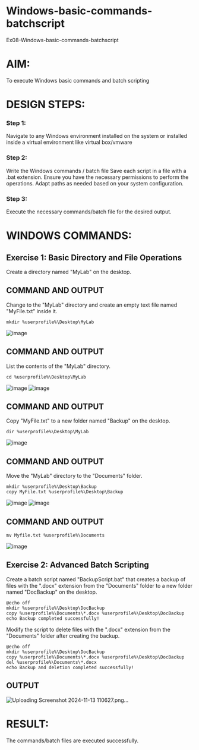 # Windows-basic-commands-batchscript
Ex08-Windows-basic-commands-batchscript

# AIM:
To execute Windows basic commands and batch scripting

# DESIGN STEPS:

### Step 1:

Navigate to any Windows environment installed on the system or installed inside a virtual environment like virtual box/vmware 

### Step 2:

Write the Windows commands / batch file
Save each script in a file with a .bat extension.
Ensure you have the necessary permissions to perform the operations.
Adapt paths as needed based on your system configuration.
### Step 3:

Execute the necessary commands/batch file for the desired output. 




# WINDOWS COMMANDS:
## Exercise 1: Basic Directory and File Operations
Create a directory named "MyLab" on the desktop.


## COMMAND AND OUTPUT

Change to the "MyLab" directory and create an empty text file named "MyFile.txt" inside it.
```
mkdir %userprofile%\Desktop\MyLab
```
![image](https://github.com/user-attachments/assets/411acf4c-623b-45e5-8667-8b576440ff8c)


## COMMAND AND OUTPUT

List the contents of the "MyLab" directory.
```
cd %userprofile%\Desktop\MyLab
```
![image](https://github.com/user-attachments/assets/db05998d-df3e-4246-8d41-2a6c5e46406a)
![image](https://github.com/user-attachments/assets/6c60175d-3352-436d-925b-762c619757d0)



## COMMAND AND OUTPUT

Copy "MyFile.txt" to a new folder named "Backup" on the desktop.
```
dir %userprofile%\Desktop\MyLab
```
![image](https://github.com/user-attachments/assets/c0a5fe90-157c-4365-9113-705bd1ca9e4a)


## COMMAND AND OUTPUT

Move the "MyLab" directory to the "Documents" folder.
```
mkdir %userprofile%\Desktop\Backup
copy MyFile.txt %userprofile%\Desktop\Backup
```
![image](https://github.com/user-attachments/assets/97892d88-6467-4bf6-bbcd-9df361486082)
![image](https://github.com/user-attachments/assets/9163cfd2-f755-42b7-8682-c890d0ae3549)


## COMMAND AND OUTPUT
```
mv Myfile.txt %userprofile%\Documents
```
![image](https://github.com/user-attachments/assets/d56047a0-df76-4f1c-a088-c6e198313e44)


## Exercise 2: Advanced Batch Scripting
Create a batch script named "BackupScript.bat" that creates a backup of files with the ".docx" extension from the "Documents" folder to a new folder named "DocBackup" on the desktop.

```
@echo off
mkdir %userprofile%\Desktop\DocBackup
copy %userprofile%\Documents\*.docx %userprofile%\Desktop\DocBackup
echo Backup completed successfully!
```

Modify the script to delete files with the ".docx" extension from the "Documents" folder after creating the backup.
```
@echo off
mkdir %userprofile%\Desktop\DocBackup
copy %userprofile%\Documents\*.docx %userprofile%\Desktop\DocBackup
del %userprofile%\Documents\*.docx
echo Backup and deletion completed successfully!
```



## OUTPUT
![Uploading Screenshot 2024-11-13 110627.png…]()




# RESULT:
The commands/batch files are executed successfully.

